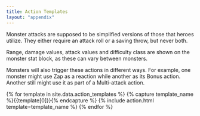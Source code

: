 ```yaml
---
title: Action Templates
layout: "appendix"
---
```


Monster attacks are supposed to be simplified versions of those that heroes utilize.
They either require an attack roll or a saving throw, but never both.

Range, damage values, attack values and difficulty class are shown on the monster stat block, as these can vary between monsters.

Monsters will also trigger these actions in different ways. For example, one monster might use Zap as a reaction while another as its Bonus action. Another still might use it as part of a Multi-attack action.

<div class="two-column-flex">
{% for template in site.data.action_templates %}
    {% capture template_name %}{{template[0]}}{% endcapture %}
    {% include action.html template=template_name %}
{% endfor %}
</div>
